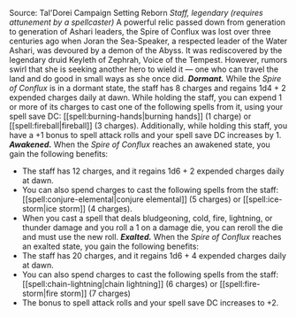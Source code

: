Source: Tal'Dorei Campaign Setting Reborn
*Staff, legendary (requires attunement by a spellcaster)*
A powerful relic passed down from generation to generation of Ashari leaders, the Spire of Conflux was lost over three centuries ago when Joran the Sea-Speaker, a respected leader of the Water Ashari, was devoured by a demon of the Abyss. It was rediscovered by the legendary druid Keyleth of Zephrah, Voice of the Tempest. However, rumors swirl that she is seeking another hero to wield it — one who can travel the land and do good in small ways as she once did.
***Dormant.*** While the *Spire of Conflux* is in a dormant state, the staff has 8 charges and regains 1d4 + 2 expended charges daily at dawn. While holding the staff, you can expend 1 or more of its charges to cast one of the following spells from it, using your spell save DC: [[spell:burning-hands|burning hands]] (1 charge) or [[spell:fireball|fireball]] (3 charges).
Additionally, while holding this staff, you have a +1 bonus to spell attack rolls and your spell save DC increases by 1.
***Awakened.*** When the *Spire of Conflux* reaches an awakened state, you gain the following benefits:
* The staff has 12 charges, and it regains 1d6 + 2 expended charges daily at dawn.
* You can also spend charges to cast the following spells from the staff: [[spell:conjure-elemental|conjure elemental]] (5 charges) or [[spell:ice-storm|ice storm]] (4 charges).
* When you cast a spell that deals bludgeoning, cold, fire, lightning, or thunder damage and you roll a 1 on a damage die, you can reroll the die and must use the new roll.
***Exalted.*** When the *Spire of Conflux* reaches an exalted state, you gain the following benefits:
* The staff has 20 charges, and it regains 1d6 + 4 expended charges daily at dawn.
* You can also spend charges to cast the following spells from the staff: [[spell:chain-lightning|chain lightning]] (6 charges) or [[spell:fire-storm|fire storm]] (7 charges)
* The bonus to spell attack rolls and your spell save DC increases to +2.